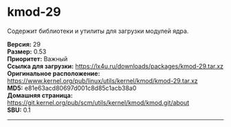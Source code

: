 # kmod-29

Содержит библиотеки и утилиты для загрузки модулей ядра.

**Версия:** 29
<br />
**Размер:** 0.53
<br />
**Приоритет:** Важный
<br />
**Ссылка для загрузки:** https://lx4u.ru/downloads/packages/kmod-29.tar.xz
<br />
**Оригинальное расположение:** https://www.kernel.org/pub/linux/utils/kernel/kmod/kmod-29.tar.xz
<br />
**MD5:** e81e63acd80697d001c8d85c1acb38a0
<br />
**Домашняя страница:** https://git.kernel.org/pub/scm/utils/kernel/kmod/kmod.git/about
        <br />
**SBU:** 0.1

***
            